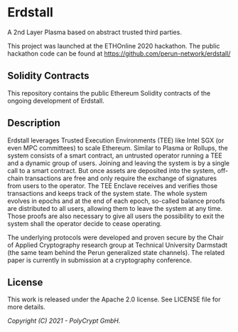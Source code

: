# Erdstall

A 2nd Layer Plasma based on abstract trusted third parties.

This project was launched at the ETHOnline 2020 hackathon.
The public hackathon code can be found at https://github.com/perun-network/erdstall/

## Solidity Contracts

This repository contains the public Ethereum Solidity contracts of the ongoing
development of Erdstall.

## Description

Erdstall leverages Trusted Execution Environments (TEE) like Intel SGX (or even
MPC committees) to scale Ethereum. Similar to Plasma or Rollups, the system
consists of a smart contract, an untrusted operator running a TEE and a dynamic
group of users. Joining and leaving the system is by a single call to a smart
contract. But once assets are deposited into the system, off-chain transactions
are free and only require the exchange of signatures from users to the operator.
The TEE Enclave receives and verifies those transactions and keeps track of the
system state. The whole system evolves in epochs and at the end of each epoch,
so-called balance proofs are distributed to all users, allowing them to leave
the system at any time. Those proofs are also necessary to give all users the
possibility to exit the system shall the operator decide to cease operating.

The underlying protocols were developed and proven secure by the Chair of
Applied Cryptography research group at Technical University Darmstadt (the same
team behind the Perun generalized state channels). The related paper is
currently in submission at a cryptography conference.

## License

This work is released under the Apache 2.0 license. See LICENSE file for more
details.

_Copyright (C) 2021 - PolyCrypt GmbH._

